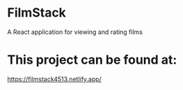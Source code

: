# FilmStack

A React application for viewing and rating films

# This project can be found at:

https://filmstack4513.netlify.app/


